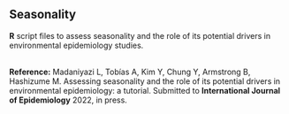 ## Seasonality
**R** script files to assess seasonality and the role of its potential drivers in environmental epidemiology studies.

<br>
<b>Reference:</b> Madaniyazi L, Tobías A, Kim Y, Chung Y, Armstrong B, Hashizume M. Assessing seasonality and the role of its potential drivers in environmental epidemiology: a tutorial. Submitted to <b>International Journal of Epidemiology</b> 2022, in press.
